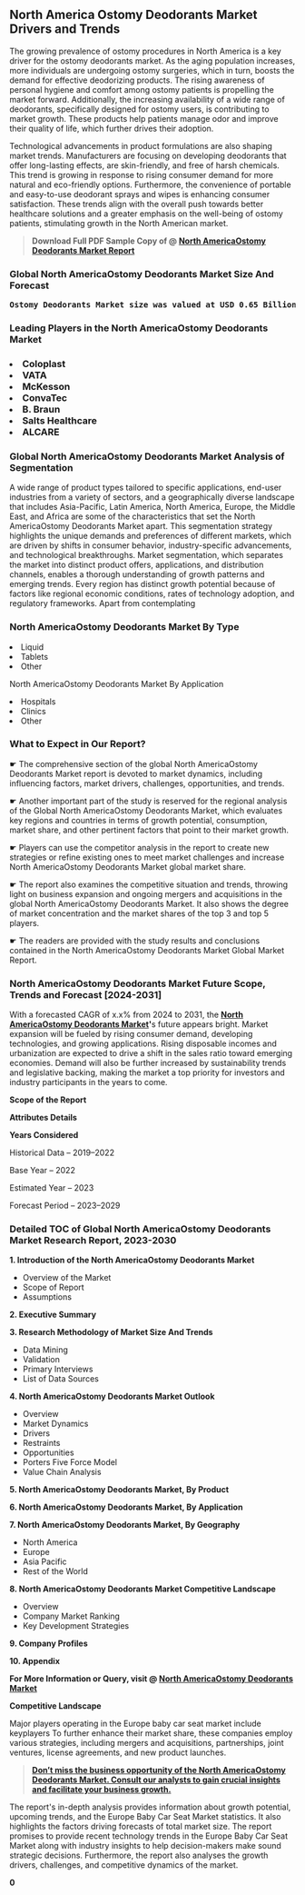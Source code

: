 <p><h2>North America Ostomy Deodorants Market Drivers and Trends</h2><p>The growing prevalence of ostomy procedures in North America is a key driver for the ostomy deodorants market. As the aging population increases, more individuals are undergoing ostomy surgeries, which in turn, boosts the demand for effective deodorizing products. The rising awareness of personal hygiene and comfort among ostomy patients is propelling the market forward. Additionally, the increasing availability of a wide range of deodorants, specifically designed for ostomy users, is contributing to market growth. These products help patients manage odor and improve their quality of life, which further drives their adoption.</p><p>Technological advancements in product formulations are also shaping market trends. Manufacturers are focusing on developing deodorants that offer long-lasting effects, are skin-friendly, and free of harsh chemicals. This trend is growing in response to rising consumer demand for more natural and eco-friendly options. Furthermore, the convenience of portable and easy-to-use deodorant sprays and wipes is enhancing consumer satisfaction. These trends align with the overall push towards better healthcare solutions and a greater emphasis on the well-being of ostomy patients, stimulating growth in the North American market.</p></p><blockquote id="" class=""><strong>Download Full PDF Sample Copy of @&nbsp;<a href="https://www.verifiedmarketreports.com/download-sample/?rid=852260&utm_source=GitHub-Jan&utm_medium=263" target="_blank">North AmericaOstomy Deodorants Market Report</a>&nbsp;&nbsp;</strong></blockquote><h3 id="" class=""><strong>Global&nbsp;North AmericaOstomy Deodorants Market Size And Forecast</strong></h3><pre class="reader-text-block__code-block"><strong>Ostomy Deodorants Market size was valued at USD 0.65 Billion in 2022 and is projected to reach USD 1.08 Billion by 2030, growing at a CAGR of 6.5% from 2024 to 2030.</strong></pre><h3 id="" class="">Leading Players in the&nbsp;North AmericaOstomy Deodorants Market</h3><h3 class=""></Li><Li>Coloplast</Li><Li> VATA</Li><Li> McKesson</Li><Li> ConvaTec</Li><Li> B. Braun</Li><Li> Salts Healthcare</Li><Li> ALCARE</h3><h3 id="" class="">Global&nbsp;North AmericaOstomy Deodorants Market Analysis of Segmentation</h3><p id="" class="">A wide range of product types tailored to specific applications, end-user industries from a variety of sectors, and a geographically diverse landscape that includes Asia-Pacific, Latin America, North America, Europe, the Middle East, and Africa are some of the characteristics that set the North AmericaOstomy Deodorants Market apart. This segmentation strategy highlights the unique demands and preferences of different markets, which are driven by shifts in consumer behavior, industry-specific advancements, and technological breakthroughs. Market segmentation, which separates the market into distinct product offers, applications, and distribution channels, enables a thorough understanding of growth patterns and emerging trends. Every region has distinct growth potential because of factors like regional economic conditions, rates of technology adoption, and regulatory frameworks. Apart from contemplating</p><h3 id="" class="">North AmericaOstomy Deodorants Market&nbsp;By Type</h3><p></Li><Li>Liquid</Li><Li> Tablets</Li><Li> Other</p><div class="" data-test-id=""><p>North AmericaOstomy Deodorants Market&nbsp;By Application</p></div><p class=""></Li><Li>Hospitals</Li><Li> Clinics</Li><Li> Other</p><div class="" data-test-id=""><h3><span class="">What to Expect in Our Report?</span></h3></div><div class="" data-test-id=""><p><span class="">☛ The comprehensive section of the global North AmericaOstomy Deodorants Market report is devoted to market dynamics, including influencing factors, market drivers, challenges, opportunities, and trends.</span></p></div><div class="" data-test-id=""><p><span class="">☛ Another important part of the study is reserved for the regional analysis of the Global North AmericaOstomy Deodorants Market, which evaluates key regions and countries in terms of growth potential, consumption, market share, and other pertinent factors that point to their market growth.</span></p></div><div class="" data-test-id=""><p><span class="">☛ Players can use the competitor analysis in the report to create new strategies or refine existing ones to meet market challenges and increase North AmericaOstomy Deodorants Market global market share.</span></p></div><div class="" data-test-id=""><p><span class="">☛ The report also examines the competitive situation and trends, throwing light on business expansion and ongoing mergers and acquisitions in the global North AmericaOstomy Deodorants Market. It also shows the degree of market concentration and the market shares of the top 3 and top 5 players.</span></p></div><div class="" data-test-id=""><p><span class="">☛ The readers are provided with the study results and conclusions contained in the North AmericaOstomy Deodorants Market Global Market Report.</span></p></div><div class="" data-test-id=""><h3><span class="">North AmericaOstomy Deodorants Market Future Scope, Trends and Forecast [2024-2031]</span></h3></div><div class="" data-test-id=""><p><span class="">With a forecasted CAGR of x.x% from 2024 to 2031, the <strong><a href="https://www.verifiedmarketreports.com/download-sample/?rid=852260&utm_source=GitHub-Jan&utm_medium=263" target="_blank">North AmericaOstomy Deodorants Market</a>'</strong>s future appears bright. Market expansion will be fueled by rising consumer demand, developing technologies, and growing applications. Rising disposable incomes and urbanization are expected to drive a shift in the sales ratio toward emerging economies. Demand will also be further increased by sustainability trends and legislative backing, making the market a top priority for investors and industry participants in the years to come.</span></p><p id="ember66" class="ember-view reader-text-block__paragraph"><strong>Scope of the Report</strong></p><p id="ember67" class="ember-view reader-text-block__paragraph"><strong>Attributes Details</strong></p><p id="ember68" class="ember-view reader-text-block__paragraph"><strong>Years Considered</strong></p><p id="ember69" class="ember-view reader-text-block__paragraph">Historical Data &ndash; 2019&ndash;2022</p><p id="ember70" class="ember-view reader-text-block__paragraph">Base Year &ndash; 2022</p><p id="ember71" class="ember-view reader-text-block__paragraph">Estimated Year &ndash; 2023</p><p id="ember72" class="ember-view reader-text-block__paragraph">Forecast Period &ndash; 2023&ndash;2029</p></div><h3 id="" class="">Detailed TOC of Global North AmericaOstomy Deodorants Market Research Report, 2023-2030</h3><p id="" class=""><strong>1. Introduction of the North AmericaOstomy Deodorants Market</strong></p><ul><li>Overview of the Market</li><li>Scope of Report</li><li>Assumptions</li></ul><p id="" class=""><strong>2. Executive Summary</strong></p><p id="" class=""><strong>3. Research Methodology of Market Size And Trends</strong></p><ul><li>Data Mining</li><li>Validation</li><li>Primary Interviews</li><li>List of Data Sources</li></ul><p id="" class=""><strong>4. North AmericaOstomy Deodorants Market Outlook</strong></p><ul><li>Overview</li><li>Market Dynamics</li><li>Drivers</li><li>Restraints</li><li>Opportunities</li><li>Porters Five Force Model</li><li>Value Chain Analysis</li></ul><p id="" class=""><strong>5. North AmericaOstomy Deodorants Market, By Product</strong></p><p id="" class=""><strong>6. North AmericaOstomy Deodorants Market, By Application</strong></p><p id="" class=""><strong>7. North AmericaOstomy Deodorants Market, By Geography</strong></p><ul><li>North America</li><li>Europe</li><li>Asia Pacific</li><li>Rest of the World</li></ul><p id="" class=""><strong>8. North AmericaOstomy Deodorants Market Competitive Landscape</strong></p><ul><li>Overview</li><li>Company Market Ranking</li><li>Key Development Strategies</li></ul><p id="" class=""><strong>9. Company Profiles</strong></p><p id="" class=""><strong>10. Appendix</strong></p><p><strong>For More Information or Query, visit&nbsp;@ <a href="https://www.verifiedmarketreports.com/product/ostomy-deodorants-market/" target="_blank">North AmericaOstomy Deodorants Market</a></strong></p><p id="ember61" class="ember-view reader-text-block__paragraph"><strong>Competitive Landscape</strong></p><p id="ember62" class="ember-view reader-text-block__paragraph">Major players operating in the Europe baby car seat market include keyplayers To further enhance their market share, these companies employ various strategies, including mergers and acquisitions, partnerships, joint ventures, license agreements, and new product launches.</p><blockquote id="ember63" class="ember-view reader-text-block__blockquote"><strong><a href="https://www.verifiedmarketreports.com/download-sample/?rid=852260&utm_source=GitHub-Jan&utm_medium=263" target="_blank">Don&rsquo;t miss the business opportunity of the North AmericaOstomy Deodorants Market. Consult our analysts to gain crucial insights and facilitate your business growth.</a></strong></blockquote><p id="ember64" class="ember-view reader-text-block__paragraph">The report's in-depth analysis provides information about growth potential, upcoming trends, and the Europe Baby Car Seat Market statistics. It also highlights the factors driving forecasts of total market size. The report promises to provide recent technology trends in the Europe Baby Car Seat Market along with industry insights to help decision-makers make sound strategic decisions. Furthermore, the report also analyses the growth drivers, challenges, and competitive dynamics of the market.</p><p class="ember-view reader-text-block__paragraph"><strong>0</strong></p>
